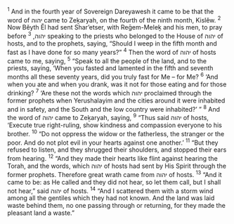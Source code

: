 <sup>1</sup> And in the fourth year of Sovereign Dareyawesh it came to be that the word of יהוה came to Zeḵaryah, on the fourth of the ninth month, Kislĕw.
<sup>2</sup> Now Bĕyth Ĕl had sent Shar’etser, with Reḡem-Meleḵ and his men, to pray before יהוה,
<sup>3</sup> speaking to the priests who belonged to the House of יהוה of hosts, and to the prophets, saying, “Should I weep in the fifth month and fast as I have done for so many years?”
<sup>4</sup> Then the word of יהוה of hosts came to me, saying,
<sup>5</sup> “Speak to all the people of the land, and to the priests, saying, ‘When you fasted and lamented in the fifth and seventh months all these seventy years, did you truly fast for Me – for Me?
<sup>6</sup> ‘And when you ate and when you drank, was it not for those eating and for those drinking?
<sup>7</sup> ‘Are these not the words which יהוה proclaimed through the former prophets when Yerushalayim and the cities around it were inhabited and in safety, and the South and the low country were inhabited?’ ”
<sup>8</sup> And the word of יהוה came to Zeḵaryah, saying,
<sup>9</sup> “Thus said יהוה of hosts, ‘Execute true right-ruling, show kindness and compassion everyone to his brother.
<sup>10</sup> “Do not oppress the widow or the fatherless, the stranger or the poor. And do not plot evil in your hearts against one another.’
<sup>11</sup> “But they refused to listen, and they shrugged their shoulders, and stopped their ears from hearing.
<sup>12</sup> “And they made their hearts like flint against hearing the Torah, and the words, which יהוה of hosts had sent by His Spirit through the former prophets. Therefore great wrath came from יהוה of hosts.
<sup>13</sup> “And it came to be: as He called and they did not hear, so let them call, but I shall not hear,” said יהוה of hosts.
<sup>14</sup> “And I scattered them with a storm wind among all the gentiles which they had not known. And the land was laid waste behind them, no one passing through or returning, for they made the pleasant land a waste.”
